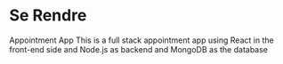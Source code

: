 # Se Rendre
Appointment App
This is a full stack appointment app using React in the front-end side and Node.js as backend and MongoDB as the database
